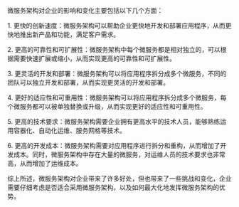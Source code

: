 微服务架构对企业的影响和变化主要包括以下几个方面：  
  
1. 更快的创新速度：微服务架构可以帮助企业更快地开发和部署应用程序，从而更快地推出新产品和功能，满足客户需求。  
  
2. 更高的可靠性和可扩展性：微服务架构中每个微服务都是相对独立的，可以根据需要快速扩展或缩小，从而实现更高的可靠性和可扩展性。  
  
3. 更灵活的开发和部署：微服务架构可以将应用程序拆分成多个微服务，不同的团队可以独立开发和部署，从而实现更灵活的开发和部署。  
  
4. 更好的适应性和可重用性：微服务架构可以将应用程序拆分成多个微服务，每个微服务都可以被单独替换或升级，从而实现更好的适应性和可重用性。  
  
5. 更高的技术要求：微服务架构需要企业拥有更高水平的技术人员，能够熟练运用容器化、自动化运维、服务网格等技术。  
  
6. 更高的开发成本：微服务架构需要对应用程序进行拆分和重构，从而增加了开发成本。同时，微服务架构中存在大量的微服务，对运维人员的技术要求也非常高，从而增加了运维成本。  
  
综上所述，微服务架构对企业带来了许多好处，但也带来了一些挑战和变化，企业需要仔细考虑是否适合采用微服务架构，以及如何最大化地发挥微服务架构的优势。